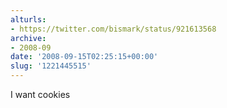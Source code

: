 ```yaml
---
alturls:
- https://twitter.com/bismark/status/921613568
archive:
- 2008-09
date: '2008-09-15T02:25:15+00:00'
slug: '1221445515'
---
```


I want cookies

